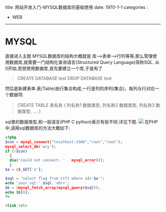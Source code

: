 title: 网站开发入门-MYSQL数据库的基础使用
date: 1970-1-1
categories :
- WEB
---

# MYSQL #

直接进入主题
MYSQL数据库的结构大概就是 库-->表单-->行列等等,那么管理使用数据库,就需要一门结构化查询语言(Structured Query Language)简称SQL.
从0开始,若想使用数据库,首先要建立一个库,于是有了
>CREATE DATABASE test
 DROP DATABASE test

然后是新建表单.表(Table)由行集合构成,一行是列的序列(集合)，每列与行对应一个数据项.
>CREATE TABLE 表名称
(
    列名称1 数据类型,
    列名称2 数据类型,
    列名称3 数据类型,
    ....
)

sql里的数据类型,和一般语言(PHP C python)表示有些不同.详见下图.
![](/image/sql.jpg)
在PHP中,调用sql数据库的方法大概如下:
```php
<?php
$con = mysql_connect("localhost:3306","root","root");
mysql_select_db('wcy');
if (!$con)
  {
  die('Could not connect: ' . mysql_error());
  }
$a = @$_GET['a'];

$sql = "select flag from ctf1 where id='$a'";
echo 'your sql:'.$sql.'<br>';
$b = @mysql_fetch_array(mysql_query($sql));
echo $b[0];
?>
```
```html
<link rel>
```